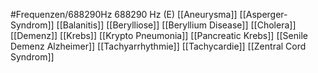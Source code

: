 #Frequenzen/688290Hz
688290 Hz (E)
[[Aneurysma]]
[[Asperger-Syndrom]]
[[Balanitis]]
[[Berylliose]]
[[Beryllium Disease]]
[[Cholera]]
[[Demenz]]
[[Krebs]]
[[Krypto Pneumonia]]
[[Pancreatic Krebs]]
[[Senile Demenz Alzheimer]]
[[Tachyarrhythmie]]
[[Tachycardie]]
[[Zentral Cord Syndrom]]